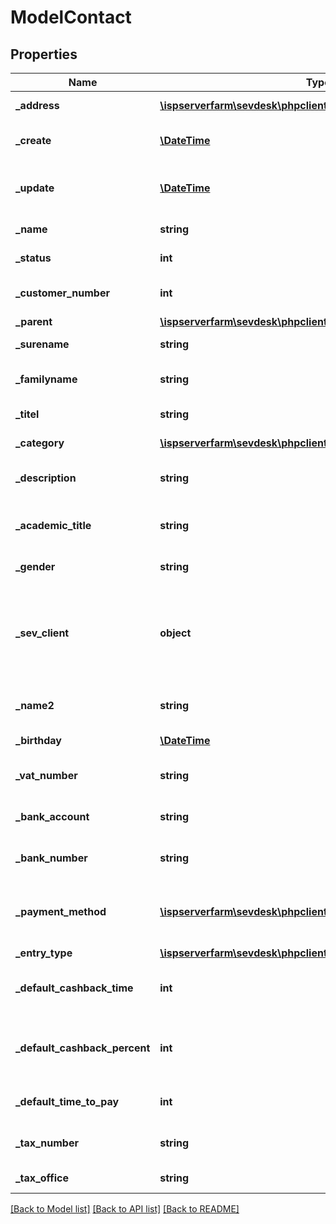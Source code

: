# ModelContact

## Properties
Name | Type | Description | Notes
------------ | ------------- | ------------- | -------------
**_address** | [**\ispserverfarm\sevdesk\phpclient\model\ModelContactAddress**](ModelContactAddress.md) | the contact address | [optional] 
**_create** | [**\DateTime**](\DateTime.md) | the creation date of the contact | [optional] 
**_update** | [**\DateTime**](\DateTime.md) | date, the contact was last updated | [optional] 
**_name** | **string** | name of the contact | [optional] 
**_status** | **int** | status of the contact | [optional] 
**_customer_number** | **int** | customer number of the contact | [optional] 
**_parent** | [**\ispserverfarm\sevdesk\phpclient\model\ModelContact**](ModelContact.md) |  | [optional] 
**_surename** | **string** | surname of the contact | [optional] 
**_familyname** | **string** | family name of the contact | [optional] 
**_titel** | **string** | title of the contact | [optional] 
**_category** | [**\ispserverfarm\sevdesk\phpclient\model\ModelCategory**](ModelCategory.md) | category of the contact | [optional] 
**_description** | **string** | description of the contact | [optional] 
**_academic_title** | **string** | any academic title of the contact | [optional] 
**_gender** | **string** | gender of the contact | [optional] 
**_sev_client** | **object** | sevClient is the unique id every customer has and is used in nearly all operations | [optional] 
**_name2** | **string** | second name of the contact | [optional] 
**_birthday** | [**\DateTime**](\DateTime.md) | birthday of the contact | [optional] 
**_vat_number** | **string** | vat number of the contact | [optional] 
**_bank_account** | **string** | bank account of the contact | [optional] 
**_bank_number** | **string** | bank number of the contact | [optional] 
**_payment_method** | [**\ispserverfarm\sevdesk\phpclient\model\ModelPaymentMethod**](ModelPaymentMethod.md) | desired payment method of the customer | [optional] 
**_entry_type** | [**\ispserverfarm\sevdesk\phpclient\model\ModelEntryType**](ModelEntryType.md) |  | [optional] 
**_default_cashback_time** | **int** | default cashback time of the contact | [optional] 
**_default_cashback_percent** | **int** | default cashback percentage of the contact | [optional] 
**_default_time_to_pay** | **int** | default time to pay of the contact | [optional] 
**_tax_number** | **string** | tax number of the contact | [optional] 
**_tax_office** | **string** | tax office of the contact | [optional] 

[[Back to Model list]](../README.md#documentation-for-models) [[Back to API list]](../README.md#documentation-for-api-endpoints) [[Back to README]](../README.md)


